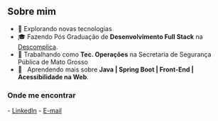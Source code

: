 <h2>Sobre mim</h2>

- 🤔 Explorando novas tecnologias
- 🎓 Fazendo Pós Graduação de **Desenvolvimento Full Stack** na <a href="https://descomplica.com.br/">Descomplica</a>.
- 💼 Trabalhando como **Tec. Operações** na Secretaria de Segurança Pública de Mato Grosso
- 🌱 &nbsp; Aprendendo mais sobre **Java | Spring Boot | Front-End | Acessibilidade na Web**.

<h3>Onde me encontrar</h3>
- <a href="https://www.linkedin.com/in/andressa-akemi-hara/">LinkedIn</a>
- <a href="mailto:andressaakemih@gmail.com">E-mail</a>
